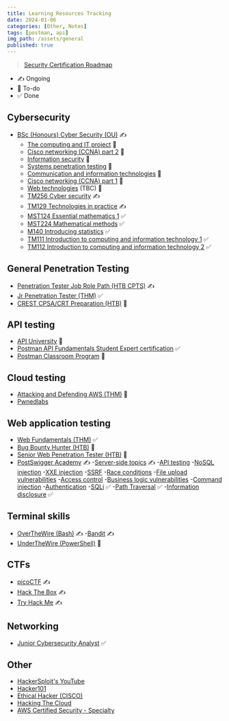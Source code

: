 ```yaml
---
title: Learning Resources Tracking
date: 2024-01-06
categories: [Other, Notes]
tags: [postman, api]
img_path: /assets/general
published: true
---
```


> [Security Certification Roadmap](https://pauljerimy.com/security-certification-roadmap/)

- ✍️ Ongoing
- 🎯 To-do
- ✅ Done

## Cybersecurity

- [BSc (Honours) Cyber Security (OU)](https://www.open.ac.uk/courses/computing-it/degrees/bsc-cyber-security-r60) ✍️
    - [The computing and IT project](https://msds.open.ac.uk/module-chooser/module-description.aspx?mod=TM470) 🎯
    - [Cisco networking (CCNA) part 2](https://msds.open.ac.uk/module-chooser/module-description.aspx?mod=TM357) 🎯
    - [Information security](https://msds.open.ac.uk/module-chooser/module-description.aspx?mod=TM311) 🎯
    - [Systems penetration testing](https://msds.open.ac.uk/module-chooser/module-description.aspx?mod=TM359) 🎯
    - [Communication and information technologies](https://msds.open.ac.uk/module-chooser/module-description.aspx?mod=TM255) 🎯
    - [Cisco networking (CCNA) part 1](https://msds.open.ac.uk/module-chooser/module-description.aspx?mod=TM257) 🎯
    - [Web technologies](https://msds.open.ac.uk/module-chooser/module-description.aspx?mod=TT284) (TBC) 🎯
    - [TM256 Cyber security](https://msds.open.ac.uk/students/module.aspx?c=TM256_2024B&cr=1) ✍️
    - [TM129 Technologies in practice](https://msds.open.ac.uk/students/module.aspx?c=TM129_2023J&cr=1) ✍️
    - [MST124 Essential mathematics 1](https://msds.open.ac.uk/students/module.aspx?c=MST124_2022B&cr=1) ✅
    - [MST224 Mathematical methods](https://msds.open.ac.uk/students/module.aspx?c=MST224_2022J&cr=1) ✅
    - [M140 Introducing statistics](https://msds.open.ac.uk/students/module.aspx?c=M140_2021J&cr=1) ✅
    - [TM111 Introduction to computing and information technology 1](https://msds.open.ac.uk/students/module.aspx?c=TM111_2021D&cr=1) ✅
    - [TM112 Introduction to computing and information technology 2](https://msds.open.ac.uk/students/module.aspx?c=TM112_2021J&cr=1) ✅

## General Penetration Testing

- [Penetration Tester Job Role Path (HTB CPTS)](https://academy.hackthebox.com/path/preview/penetration-tester) ✍️
- [Jr Penetration Tester (THM)](https://tryhackme.com/path/outline/jrpenetrationtester) ✅
- [CREST CPSA/CRT Preparation (HTB)](https://academy.hackthebox.com/path/preview/crest-cpsacrt-preparation) 🎯


## API testing

- [API University](https://www.apisecuniversity.com/#courses) 🎯
- [Postman API Fundamentals Student Expert certification](https://academy.postman.com/postman-api-fundamentals-student-expert-certification-1) ✅
- [Postman Classroom Program](https://www.postman.com/postman/workspace/postman-classroom-program/overview) 🎯

## Cloud testing

- [Attacking and Defending AWS (THM)](https://tryhackme.com/path/outline/attackinganddefendingaws) 🎯
- [Pwnedlabs](https://pwnedlabs.io/dashboard)

## Web application testing

- [Web Fundamentals (THM)](https://tryhackme.com/path/outline/web) ✅
- [Bug Bounty Hunter (HTB)](https://academy.hackthebox.com/path/preview/bug-bounty-hunter) 🎯
- [Senior Web Penetration Tester (HTB)](https://academy.hackthebox.com/path/preview/senior-web-penetration-tester) 🎯
- [PostSwigger Academy](https://portswigger.net/web-security/all-topics) ✍️
    -[Server-side topics](https://portswigger.net/web-security/all-topics) ✍️
    -[API testing](https://portswigger.net/web-security/api-testing)
    -[NoSQL injection](https://portswigger.net/web-security/nosql-injection)
    -[XXE injection](https://portswigger.net/web-security/xxe)
    -[SSRF](https://portswigger.net/web-security/ssrf)
    -[Race conditions](https://portswigger.net/web-security/race-conditions)
    -[File upload vulnerabilities](https://portswigger.net/web-security/file-upload)
    -[Access control](https://portswigger.net/web-security/access-control)
    -[Business logic vulnerabilities](https://portswigger.net/web-security/logic-flaws)
    -[Command injection](https://portswigger.net/web-security/os-command-injection)
    -[Authentication](https://portswigger.net/web-security/authentication)
    -[SQLi](https://portswigger.net/web-security/sql-injection) ✅
    -[Path Traversal](https://portswigger.net/web-security/file-path-traversal) ✅
    -[Information disclosure](https://portswigger.net/web-security/information-disclosure) ✅

## Terminal skills

- [OverTheWire (Bash)](https://overthewire.org/wargames/) ✍️
    -[Bandit](https://overthewire.org/wargames/bandit/) ✍️
- [UnderTheWire (PowerShell)](https://underthewire.tech/wargames) 🎯

## CTFs

- [picoCTF](https://picoctf.org/index.html#picogym) ✍️
- [Hack The Box](https://app.hackthebox.com/) ✍️
- [Try Hack Me](https://tryhackme.com/) ✍️

## Networking

- [Junior Cybersecurity Analyst](https://skillsforall.com/career-path/cybersecurity?courseLang=en-US) ✅

## Other

- [HackerSploit's YouTube](https://www.youtube.com/HackerSploit/playlists)
- [Hacker101](https://www.hacker101.com/videos)
- [Ethical Hacker (CISCO)](https://skillsforall.com/course/ethical-hacker?courseLang=en-US)
- [Hacking The Cloud](https://hackingthe.cloud/)
- [AWS Certified Security - Specialty](https://aws.amazon.com/certification/certified-security-specialty/)